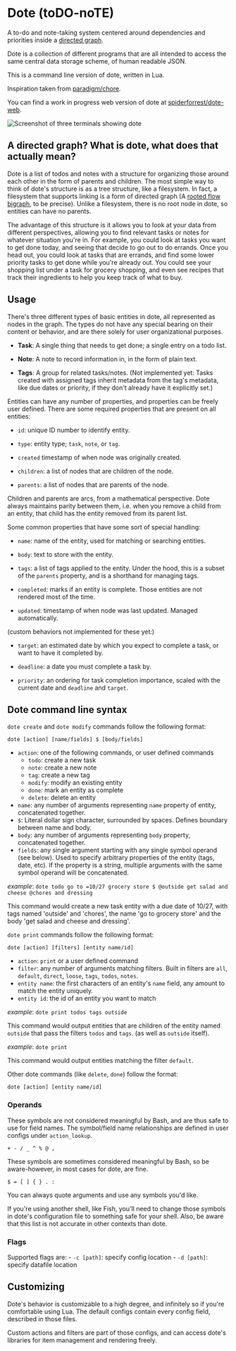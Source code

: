 # Dote (toDO-noTE)

A to-do and note-taking system centered around dependencies and priorities inside a [directed graph](https://en.wikipedia.org/wiki/Directed_graph).

Dote is a collection of different programs that are all intended to access the same central data storage scheme, of human readable JSON.

This is a command line version of dote, written in Lua.

Inspiration taken from [paradigm/chore](https://github.com/paradigm/chore).

You can find a work in progress web version of dote at [spiderforrest/dote-web](https://github.com/spiderforrest/dote-web).

![Screenshot of three terminals showing dote](https://share.spood.org:5281/file_share/de981bdc-1f66-441e-9d91-3f90abad8611/5b9771d5-54bc-4ba6-a1a1-ad2a874c4f12.png)

## A directed graph? What is dote, what does that actually mean?
Dote is a list of todos and notes with a structure for organizing those around each other in the form of parents and children.
The most simple way to think of dote's structure is as a tree structure, like a filesystem. In fact, a filesystem that supports
linking is a form of directed graph (A [rooted flow bigraph](https://en.wikipedia.org/wiki/Rooted_graph), to be precise).
Unlike a filesystem, there is no root node in dote, so entities can have no parents.

The advantage of this structure is it allows you to look at your data from different perspectives, allowing you to find relevant tasks
or notes for whatever situation you're in. For example, you could look at tasks you want to get done today, and seeing that decide to
go out to do errands. Once you head out, you could look at tasks that are errands, and find some lower priority tasks to get done
while you're already out. You could see your shopping list under a task for grocery shopping, and even see recipes that track their
ingredients to help you keep track of what to buy.


## Usage

There's three different types of basic entities in dote, all represented as nodes in the graph. The types do not have any special
bearing on their content or behavior, and are there solely for user organizational purposes.

- **Task**: A single thing that needs to get done; a single entry on a todo list.

- **Note**: A note to record information in, in the form of plain text.

- **Tags**: A group for related tasks/notes. (Not implemented yet: Tasks created with assigned tags inherit metadata from the tag's metadata, like due dates or priority, if they don't already have it explicitly set.)

Entities can have any number of properties, and properties can be freely user defined. There are some required properties that are present
on all entities:

- `id`: unique ID number to identify entity.

- `type`: entity type; `task`, `note`, or `tag`.

- `created` timestamp of when node was originally created.

- `children`: a list of nodes that are children of the node.

- `parents`: a list of nodes that are parents of the node.

Children and parents are arcs, from a mathematical perspective. Dote always maintains parity between them, i.e. when you remove a child
from an entity, that child has the entity removed from its parent list.


Some common properties that have some sort of special handling:

- `name`: name of the entity, used for matching or searching entities.

- `body`: text to store with the entity.

- `tags`: a list of tags applied to the entity. Under the hood, this is a subset of the `parents` property, and is a shorthand for managing tags.

- `completed`: marks if an entity is complete. Those entities are not rendered most of the time.

- `updated`: timestamp of when node was last updated. Managed automatically.

(custom behaviors not implemented for these yet:)
- `target`: an estimated date by which you expect to complete a task, or want to have it completed by.

- `deadline`: a date you must complete a task by.

- `priority`: an ordering for task completion importance, scaled with the current date and `deadline` and `target`.



## Dote command line syntax

`dote create` and `dote modify` commands follow the following format:

```
dote [action] [name/fields] $ [body/fields]
```

- `action`: one of the following commands, or user defined commands
    - `todo`: create a new task
    - `note`: create a new note
    - `tag`: create a new tag
    - `modify`: modify an existing entity
    - `done`: mark an entity as complete
    - `delete`: delete an entity
- `name`: any number of arguments representing `name` property of entity, concatenated together.
- `$`: Literal dollar sign character, surrounded by spaces. Defines boundary between name and body.
- `body`: any number of arguments representing `body` property, concatenated together.
- `fields`: any single argument starting with any single symbol operand (see below). Used to specify arbitrary properties of the entity (tags, date, etc). If the property is a string, multiple arguments with the same symbol operand will be concatenated.

*example*: `dote todo go to =10/27 grocery store $ @outside get salad and cheese @chores and dressing`

This command would create a new task entity with a due date of 10/27, with tags named 'outside' and 'chores', the name 'go to grocery store' and the body 'get salad and cheese and dressing'.



`dote print` commands follow the following format:

```
dote [action] [filters] [entity name/id]
```

- `action`: `print` or a user defined command
- `filter`: any number of arguments matching filters. Built in filters are `all`, `default`, `direct`, `loose`, `tags`, `todos`, `notes`.
- `entity name`: the first characters of an entity's `name` field, any amount to match the entity uniquely.
- `entity id`: the id of an entity you want to match

*example*: `dote print todos tags outside`

This command would output entities that are children of the entity named `outside` that pass the filters `todos` and `tags`. (as well as `outside` itself).


*example*: `dote print`

This command would output entities matching the filter `default`.



Other dote commands (like `delete`, `done`) follow the format:

```
dote [action] [entity name/id]
```


### Operands

These symbols are not considered meaningful by Bash, and are thus safe to use for field names. The symbol/field name relationships are
defined in user configs under `action_lookup`.

`+ - / _ ^ % @ ,`

These symbols are sometimes considered meaningful by Bash, so be aware-however, in most cases for dote, are fine.

`$ = [ ] { } . :`

You can always quote arguments and use any symbols you'd like.

If you're using another shell, like Fish, you'll need to change those symbols in dote's configuration file to something safe for your shell.
Also, be aware that this list is not accurate in other contexts than dote.


### Flags

Supported flags are:
    - `-c [path]`: specify config location
    - `-d [path]`: specify datafile location

## Customizing

Dote's behavior is customizable to a high degree, and infinitely so if you're comfortable using Lua. The default configs contain every
config field, described in those files.

Custom actions and filters are part of those configs, and can access dote's libraries for item management and rendering freely.

